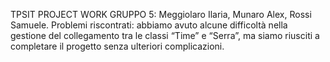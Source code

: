 TPSIT PROJECT WORK
GRUPPO 5: Meggiolaro Ilaria, Munaro Alex, Rossi Samuele.
Problemi riscontrati:
abbiamo avuto alcune difficoltà nella gestione del collegamento tra le classi “Time” e “Serra”, ma siamo riusciti a completare il progetto senza ulteriori complicazioni.
